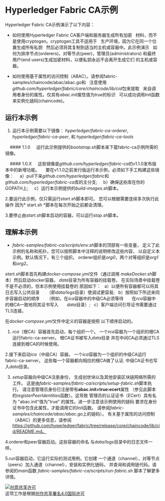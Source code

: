 # Hyperledger Fabric CA示例

Hyperledger Fabric CA示例演示了以下内容：

* 如何使用Hyperledger Fabric CA客户端和服务器生成所有加密
  材料，而不是使用cryptogen。cryptogen工具不适用于
  生产环境，因为它在同一个位置生成所有私钥
  然后必须将其复制到适当的主机或容器中。此示例演示
  如何为排序节点(orderers)，对等节点(peer)，管理员(administrators)
  和最终用户(end users)生成加密材料，以便私钥永远不会离开生成它们
  的主机或容器。

* 如何使用基于属性的访问控制（ABAC）。请参阅fabric-samples/chaincode/abac/abac.go和
  注意使用*github.com/hyperledger/fabric/core/chaincode/lib/cid*包来提取
  来自调用者身份的属性。仅具有*abac.init*属性值为*true*的标识
  可以成功调用*Init*函数来实例化链码(chaincode)。

## 运行本示例

1. 运行本示例需要以下镜像：
  *hyperledger/fabric-ca-orderer*, *hyperledger/fabric-ca-peer*, 和 *hyperledger/fabric-ca-tools*

    #### 1.1.0
    运行此示例提供的*bootstrap.sh*脚本来下载fabric-ca示例所需的镜像。

    #### 1.0.X
    这些镜像是*github.com/hyperledger/fabric-ca*的v1.1.0发布版本中的新增功能。
    要在v1.1.0之前发行版运行本示例，必须如下手工构建这些镜像：
    a）pull下来*github.com/hyperledger/fabric*和*github.com/hyperledger/fabric-ca*库的主分支;
    b）确保这些库在你的GOPATH上;
    c）运行本示例提供的*build-images.sh*脚本。

2.要运行此示例，仅只需运行*start.sh*脚本即可。 您可以根据需要连续多次执行此操作
因为* start.sh *脚本在每次开始之前都会清理。

3.要停止由*start.sh*脚本启动的容器，可以运行*stop.sh*脚本。

## 理解本示例

* *fabric-samples/fabric-ca/scripts/env.sh*脚本的顶部有一些变量，
定义了此示例的名称和拓扑。您可以按照脚本中注释的说明修改这些内容，
以自定义本示例。默认情况下，有三个组织。
orderer组织是*org0*，两个对等组织是*org1*和*org2*。

*start.sh*脚本首先构建*docker-compose.yml*文件（通过调用
*makeDocker.sh*脚本）然后启动docker容器。
*data*目录为所有容器的挂载卷。
在实际场景中挂载卷不是不必须的，但本示例使用挂载卷的
原因如下：
  a）以便所有容器都可以将其日志写入公共目录
     （即*data/logs*目录）使调试更容易;
  b）按照如下所述来同步容器启动的顺序
     （例如，在*ica*容器中的中级CA必须等待
      在*rca*容器中的根CA一致地将其证书写入
      *data*目录）;
  c）客户端访问引导证书需要通过TLS连接。

在*docker-compose.yml*文件中定义的容器是按照
以下顺序启动的。

1. *rca*（根CA）容器首先启动，每个组织一个。
一个*rca*容器为一个组织的根CA运行fabric-ca-server。
根CA证书被写入*data*目录
并在中间CA必须通过TLS连接到根CA的时候使用。

2.接下来启动*ica*（中级CA）容器。
一个*ica*容器为一个组织的中级CA运行fabric-ca-server。
这些每一个容器都向相应的根CA做了认证.
中级CA证书也写入*data*目录。

3. *setup*容器向中级CA注册身份，
生成创世块以及其他安装区块链网络所需的工件。
这是由*fabric-samples/fabric-ca/scripts/setup-fabric.sh*脚本执行。
请注意管理员身份已注册带有**abac.init=true:ecert**属性
（参见此脚本的*registerPeerIdentities*函数）。这导致
管理员的认证证书（ECert）具有名为 "abac.init"值为"true"
的属性。进一步注意该示例使用的链码
要求在身份证书中包含此属性，才能调用它的Init函数。
请参阅*fabric-samples/chaincode/abac/abac.go*上的链码）。
有关基于属性的访问控制（ABAC）的更多信息，请参阅
https://github.com/hyperledger/fabric/tree/release/core/chaincode/lib/cid/README.md。

4.orderer和peer容器启动。这些容器的命名
与*data/logs*目录中的日志文件一样。

5.*run*容器启动，它运行实际的测试用例。它创建
一个通道（channel），对等节点（peers）加入通道（channel），安装和实例化链码，
并查询和调用链代码。请参阅的*main*函数
*fabric-samples/fabric-ca/scripts/run-fabric.sh* 脚本了解更多详情。

<a rel="license" href="http://creativecommons.org/licenses/by/4.0/"><img alt="创意共享许可" style="border-width:0" src="https://i.creativecommons.org/l/by/4.0/88x31.png" /></a><br />这项工作是根据<a rel="license" href="http://creativecommons.org/licenses/by/4.0/">创作共享署名4.0国际许可</a>

